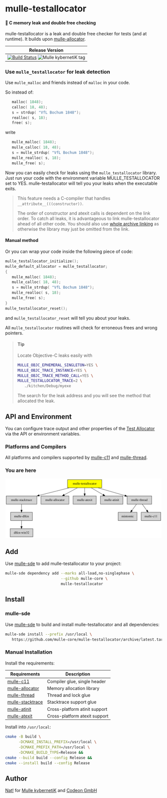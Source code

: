 # mulle-testallocator

#### 🔄 C memory leak and double free checking

mulle-testallocator is a leak and double free checker for tests
(and at runtime). It builds upon [mulle-allocator](//github.com/mulle-c/mulle-allocator).


| Release Version
|-----------------------------------
|[![Build Status](https://github.com/mulle-core/mulle-testallocator/workflows/CI/badge.svg?branch=release)](//github.com/mulle-core/mulle-testallocator)  ![Mulle kybernetiK tag](https://img.shields.io/github/tag/mulle-core/mulle-testallocator/workflows/CI/badge.svg?branch=release)


###  Use `mulle_testallocator` for leak detection

Use `mulle_malloc` and friends instead of `malloc` in your code.

So instead of:

``` c
   malloc( 1848);
   calloc( 18, 48);
   s = strdup( "VfL Bochum 1848");
   realloc( s, 18);
   free( s);
```

write

``` c
   mulle_malloc( 1848);
   mulle_calloc( 18, 48);
   s = mulle_strdup( "VfL Bochum 1848");
   mulle_realloc( s, 18);
   mulle_free( s);
```

Now you can easily check for leaks using the `mulle_testallocator` library.
Just run your code with the environment variable MULLE_TESTALLOCATOR
set to YES.
mulle-testallocator will tell you your leaks when the executable exits.

> This feature needs a C-compiler that handles `__attribute__(((constructor))`.
>
> The order of constructor and atexit calls is dependent on the link order.
> To catch all leaks, it is advantageous to link mulle-testallocator ahead of
> all other code. You should also use [whole archive linking](//stackoverflow.com/questions/25038974/force-load-linker-flag-for-other-platforms) as otherwise the
> library may just be omitted from the link.


#### Manual method

Or you can wrap your code inside the following piece of code:

``` c
mulle_testallocator_initialize();
mulle_default_allocator = mulle_testallocator;
{
   mulle_malloc( 1848);
   mulle_calloc( 18, 48);
   s = mulle_strdup( "VfL Bochum 1848");
   mulle_realloc( s, 18);
   mulle_free( s);
}
mulle_testallocator_reset();
```

and `mulle_testallocator_reset` will tell you about your leaks.

All `mulle_testallocator` routines will check for erroneous frees and
wrong pointers.

> #### Tip
>
> Locate Objective-C leaks easily with
>
> ``` sh
> MULLE_OBJC_EPHEMERAL_SINGLETON=YES \
> MULLE_OBJC_TRACE_INSTANCE=YES \
> MULLE_OBJC_TRACE_METHOD_CALL=YES \
> MULLE_TESTALLOCATOR_TRACE=2 \
>    ./kitchen/Debug/myexe
> ```
> The search for the leak address and you will see the method that
> allocated the leak.
>


## API and Environment

You can configure trace output and other properties of the
[Test Allocator](dox/API_TESTALLOCATOR.md) via the API or environment
variables.


### Platforms and Compilers

All platforms and compilers supported by
[mulle-c11](//github.com/mulle-c/mulle-c11) and
[mulle-thread](//github.com/mulle-concurrent/mulle-thread).



### You are here

![Overview](overview.dot.svg)



## Add

Use [mulle-sde](//github.com/mulle-sde) to add mulle-testallocator to your project:

``` sh
mulle-sde dependency add --marks all-load,no-singlephase \
                         --github mulle-core \
                         mulle-testallocator
```

## Install

### mulle-sde

Use [mulle-sde](//github.com/mulle-sde) to build and install mulle-testallocator and all dependencies:

``` sh
mulle-sde install --prefix /usr/local \
   https://github.com/mulle-core/mulle-testallocator/archive/latest.tar.gz
```

### Manual Installation


Install the requirements:

Requirements                                                 | Description
-------------------------------------------------------------|-----------------------
[mulle-c11](//github.com/mulle-c/mulle-c11)                  | Compiler glue, single header
[mulle-allocator](//github.com/mulle-c/mulle-allocator)      | Memory allocation library
[mulle-thread](//github.com/mulle-concurrent/mulle-thread)   | Thread and lock glue
[mulle-stacktrace](//github.com/mulle-core/mulle-stacktrace) | Stacktrace support glue
[mulle-atinit](//github.com/mulle-core/mulle-atinit)         | Cross-platform atinit support
[mulle-atexit](//github.com/mulle-core/mulle-atexit)         | Cross-platform atexit support

Install into `/usr/local`:

``` sh
cmake -B build \
      -DCMAKE_INSTALL_PREFIX=/usr/local \
      -DCMAKE_PREFIX_PATH=/usr/local \
      -DCMAKE_BUILD_TYPE=Release &&
cmake --build build --config Release &&
cmake --install build --config Release
```


## Author

[Nat!](//www.mulle-kybernetik.com/weblog) for
[Mulle kybernetiK](//www.mulle-kybernetik.com) and
[Codeon GmbH](//www.codeon.de)
